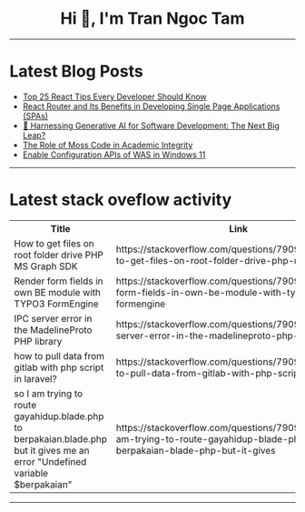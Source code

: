 <h1 align="center">Hi 👋, I'm Tran Ngoc Tam</h1>

---

# Latest Blog Posts 
<!-- BLOG-POST-LIST:START -->
- [Top 25 React Tips Every Developer Should Know](https://dev.to/myogeshchavan97/top-25-react-tips-every-developer-should-know-2ehg)
- [React Router and Its Benefits in Developing Single Page Applications &lpar;SPAs&rpar;](https://dev.to/seyedahmaddv/react-router-and-its-benefits-in-developing-single-page-applications-spas-4p9)
- [🚀 Harnessing Generative AI for Software Development: The Next Big Leap?](https://dev.to/tung_tranvan_5eb7ec86d97/harnessing-generative-ai-for-software-development-the-next-big-leap-3g6f)
- [The Role of Moss Code in Academic Integrity](https://dev.to/codequiry/the-role-of-moss-code-in-academic-integrity-3g1m)
- [Enable Configuration APIs of WAS in Windows 11](https://dev.to/winsides/enable-configuration-apis-of-was-in-windows-11-1e6m)
<!-- BLOG-POST-LIST:END -->

---

# Latest stack oveflow activity
<table>
  <tr><th>Title</th><th>Link</th></tr>
  <!-- STACKOVERFLOW:START --><tr><td>How to get files on root folder drive PHP MS Graph SDK</td><td>https://stackoverflow.com/questions/79097752/how-to-get-files-on-root-folder-drive-php-ms-graph-sdk</td></tr><tr><td>Render form fields in own BE module with TYPO3 FormEngine</td><td>https://stackoverflow.com/questions/79097609/render-form-fields-in-own-be-module-with-typo3-formengine</td></tr><tr><td>IPC server error in the MadelineProto PHP library</td><td>https://stackoverflow.com/questions/79097600/ipc-server-error-in-the-madelineproto-php-library</td></tr><tr><td>how to pull data from gitlab with php script in laravel?</td><td>https://stackoverflow.com/questions/79097052/how-to-pull-data-from-gitlab-with-php-script-in-laravel</td></tr><tr><td>so I am trying to route gayahidup.blade.php to berpakaian.blade.php but it gives me an error &quot;Undefined variable $berpakaian&quot;</td><td>https://stackoverflow.com/questions/79096888/so-i-am-trying-to-route-gayahidup-blade-php-to-berpakaian-blade-php-but-it-gives</td></tr><!-- STACKOVERFLOW:END -->
</table>

---


